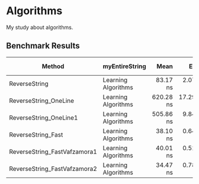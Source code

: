 # Algorithms

My study about algorithms.

## Benchmark Results

|                       Method |      myEntireString |      Mean |      Error |     StdDev |    Median |  Gen 0 | Gen 1 | Gen 2 | Allocated |
|----------------------------- |-------------------- |----------:|-----------:|-----------:|----------:|-------:|------:|------:|----------:|
|                ReverseString | Learning Algorithms |  83.17 ns |  2.0771 ns |  5.9930 ns |  81.76 ns | 0.0418 |     - |     - |     176 B |
|        ReverseString_OneLine | Learning Algorithms | 620.28 ns | 17.2921 ns | 50.4418 ns | 602.57 ns | 0.2012 |     - |     - |     848 B |
|       ReverseString_OneLine1 | Learning Algorithms | 505.86 ns |  9.8447 ns |  8.7271 ns | 504.58 ns | 0.1020 |     - |     - |     432 B |
|           ReverseString_Fast | Learning Algorithms |  38.10 ns |  0.6418 ns |  0.5690 ns |  38.00 ns | 0.0305 |     - |     - |     128 B |
| ReverseString_FastVafzamora1 | Learning Algorithms |  40.01 ns |  0.5109 ns |  0.4529 ns |  40.03 ns | 0.0305 |     - |     - |     128 B |
| ReverseString_FastVafzamora2 | Learning Algorithms |  34.47 ns |  0.7807 ns |  1.7300 ns |  33.92 ns | 0.0305 |     - |     - |     128 B |